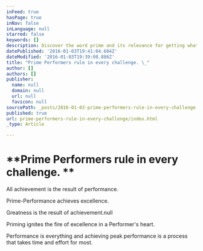 ```yaml
---
inFeed: true
hasPage: true
inNav: false
inLanguage: null
starred: false
keywords: []
description: Discover the word prime and its relevance for getting what you want.
datePublished: '2016-01-03T19:41:04.604Z'
dateModified: '2016-01-03T19:39:08.886Z'
title: "Prime Performers rule in every challenge. \_"
author: []
authors: []
publisher:
  name: null
  domain: null
  url: null
  favicon: null
sourcePath: _posts/2016-01-03-prime-performers-rule-in-every-challenge.md
published: true
url: prime-performers-rule-in-every-challenge/index.html
_type: Article

---
```

# **Prime Performers rule in every challenge.  **

All achievement is the result of performance.

Prime-Performance achieves excellence.

Greatness is the result of achievement.null

Priming ignites the fire of excellence in a Performer's heart. 

Performance is everything and achieving peak performance is a process that takes time and effort for most.